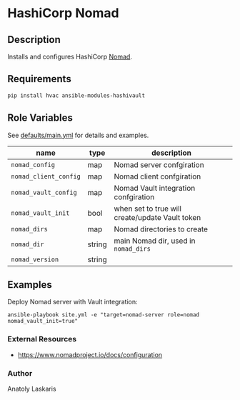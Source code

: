 # HashiCorp Nomad

## Description
Installs and configures HashiCorp [Nomad](https://www.nomadproject.io/).

## Requirements
```sh
pip install hvac ansible-modules-hashivault
```

## Role Variables
See [defaults/main.yml](defaults/main.yml) for details and examples.

| name | type | description |
| ---- | ---- | ----------- |
| `nomad_config` | map | Nomad server confgiration |
| `nomad_client_config` | map | Nomad client confgiration |
| `nomad_vault_config` | map | Nomad Vault integration confgiration |
| `nomad_vault_init` | bool | when set to true will create/update Vault token |
| `nomad_dirs` | map | Nomad directories to create |
| `nomad_dir` | string | main Nomad dir, used in `nomad_dirs` |
| `nomad_version` | string | |

## Examples
Deploy Nomad server with Vault integration:
```ssh
ansible-playbook site.yml -e "target=nomad-server role=nomad nomad_vault_init=true"
```

### External Resources
- https://www.nomadproject.io/docs/configuration

### Author
Anatoly Laskaris
